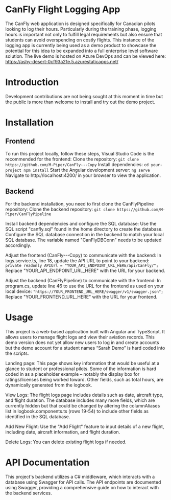 # CanFly Flight Logging App
The CanFly web application is designed specifically for Canadian pilots looking to log their hours. Particularly during the training phase, logging hours is important not only to fulfill legal requirements but also ensure that students can avoid overspending on costly flights. 
This instance of the logging app is currently being used as a demo product to showcase the potential for this idea to be expanded into a full enterprise level software solution.
The live demo is hosted on Azure DevOps and can be viewed here: https://ashy-desert-0cf93a21e.5.azurestaticapps.net/

# Introduction 
Development contributions are not being sought at this moment in time but the public is more than welcome to install and try out the demo project.
# Installation

## Frontend
To run this project locally, follow these steps, Visual Studio Code is the recommended for the frontend:
Clone the repository:
`git clone https://github.com/M-Piper/CanFly---Copy`
Install dependencies:
`cd your-project
npm install`
Start the Angular development server:
`ng serve`
Navigate to http://localhost:4200/ in your browser to view the application.

## Backend
For the backend installation, you need to first clone the CanFlyPipeline repository:
Clone the backend repository:
`git clone https://github.com/M-Piper/CanFlyPipeline`

Install backend dependencies and configure the SQL database:
Use the SQL script "canfly.sql" found in the home directory to create the database.
Configure the SQL database connection in the backend to match your local SQL database. The variable named "CanFlyDBConn" needs to be updated accordingly.

Adjust the frontend (CanFly---Copy) to communicate with the backend:
In logs.service.ts, line 18, update the API URL to point to your backend:
`private readonly APIUrl = "YOUR_API_ENDPOINT_URL_HERE/api/CanFly/";`
Replace "YOUR_API_ENDPOINT_URL_HERE" with the URL for your backend.

Adjust the backend (CanFlyPipeline) to communicate with the frontend:
In program.cs, update line 46 to use the URL for the frontend as used on your local device:
`"https://YOUR_FRONTEND_URL_HERE/swagger/v1/swagger.json";`
Replace "YOUR_FRONTEND_URL_HERE" with the URL for your frontend.

# Usage
This project is a web-based application built with Angular and TypeScript. It allows users to manage flight logs and view their aviation records. This demo version does not yet allow new users to log in and create accounts but the demo account for a student names “Sarah Demo” is hard coded into the scripts.

Landing page: This page shows key information that would be useful at a glance to student or professional pilots. Some of the information is hard coded in as a placeholder example – notably the display box for ratings/licenses being worked toward. Other fields, such as total hours, are dynamically generated from the logbook.

View Logs: The flight logs page includes details such as date, aircraft type, and flight duration. The database includes many more fields, which are currently hidden but that could be changed by altering the columnAliases list in logbook.components.ts (rows 19-54) to include other fields as identified in the SQL database.

Add New Flight: Use the "Add Flight" feature to input details of a new flight, including date, aircraft information, and flight duration.

Delete Logs: You can delete existing flight logs if needed.

# API Documentation
This project's backend utilizes a C# middleware, which interacts with a database using Swagger for API calls. The API endpoints are documented using Swagger, providing a comprehensive guide on how to interact with the backend services.
